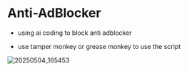 # Anti-AdBlocker

- using ai coding to block anti adblocker

- use tamper monkey or grease monkey to use the script

![20250504_165453](https://github.com/user-attachments/assets/ca086af2-32a3-454a-aa7b-efd9f3bbec33)
